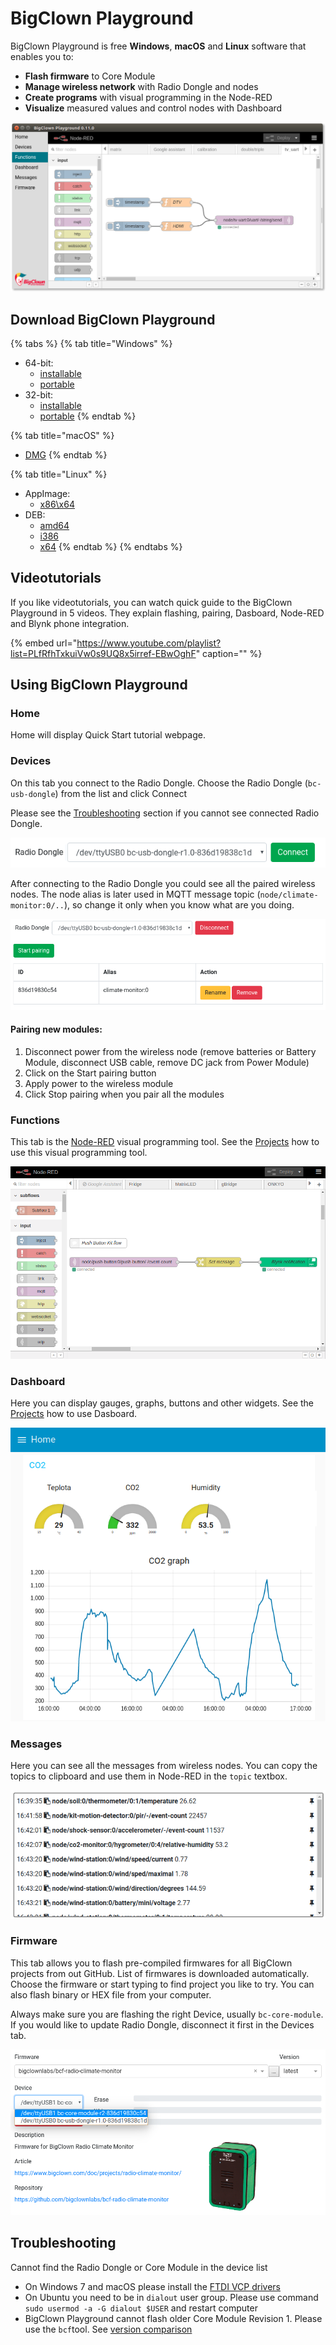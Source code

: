 # BigClown Playground

BigClown Playground is free **Windows**, **macOS** and **Linux** software that enables you to:

* **Flash firmware** to Core Module
* **Manage wireless network** with Radio Dongle and nodes
* **Create programs** with visual programming in the Node-RED
* **Visualize** measured values and control nodes with Dashboard

![](../.gitbook/assets/_basics_bigclown-playground_playground.png)

## Download BigClown Playground

{% tabs %}
{% tab title="Windows" %}
* 64-bit:
  * [installable](https://github.com/bigclownlabs/bch-playground/releases/download/v1.1.0/bigclown-playground-1.1.0-win-setup-64bit.exe)
  * [portable](https://github.com/bigclownlabs/bch-playground/releases/download/v1.1.0/bigclown-playground-1.1.0-windows-64bit.exe)
* 32-bit:
  * [installable](https://github.com/bigclownlabs/bch-playground/releases/download/v1.1.0/bigclown-playground-1.1.0-win-setup-32bit.exe)
  * [portable](https://github.com/bigclownlabs/bch-playground/releases/download/v1.1.0/bigclown-playground-1.1.0-windows-32bit.exe)
{% endtab %}

{% tab title="macOS" %}
* [DMG](https://github.com/bigclownlabs/bch-playground/releases/download/v1.1.0/bigclown-playground-1.1.0-macos.dmg)
{% endtab %}

{% tab title="Linux" %}
* AppImage:
  * [x86\x64](https://github.com/bigclownlabs/bch-playground/releases/download/v1.1.0/bigclown-playground-1.1.0-linux-x86_64.AppImage)
* DEB:
  * [amd64](https://github.com/bigclownlabs/bch-playground/releases/download/v1.1.0/bigclown-playground-1.1.0-linux-amd64.deb)
  * [i386](https://github.com/bigclownlabs/bch-playground/releases/download/v1.1.0/bigclown-playground-1.1.0-linux-i386.deb)
  * [x64](https://github.com/bigclownlabs/bch-playground/releases/download/v1.1.0/bigclown-playground-1.1.0-linux-x64.tar.gz)
{% endtab %}
{% endtabs %}

## Videotutorials

If you like videotutorials, you can watch quick guide to the BigClown Playground in 5 videos. They explain flashing, pairing, Dasboard, Node-RED and Blynk phone integration.

{% embed url="https://www.youtube.com/playlist?list=PLfRfhTxkuiVw0s9UQ8x5irref-EBwOghF" caption="" %}

## Using BigClown Playground

### Home

Home will display Quick Start tutorial webpage.

### Devices

On this tab you connect to the Radio Dongle. Choose the Radio Dongle \(`bc-usb-dongle`\) from the list and click Connect

Please see the [Troubleshooting](bigclown-playground.md#troubleshooting) section if you cannot see connected Radio Dongle.

![](../.gitbook/assets/_basics_bigclown-playground_devices-connect.png)

After connecting to the Radio Dongle you could see all the paired wireless nodes. The node alias is later used in MQTT message topic \(`node/climate-monitor:0/..`\), so change it only when you know what are you doing.

![](../.gitbook/assets/_basics_bigclown-playground_devices-paired.png)

#### Pairing new modules:

1. Disconnect power from the wireless node \(remove batteries or Battery Module, disconnect USB cable, remove DC jack from Power Module\)
2. Click on the Start pairing button
3. Apply power to the wireless module
4. Click Stop pairing when you pair all the modules

### Functions

This tab is the [Node-RED](https://nodered.org/about/) visual programming tool. See the [Projects](../projects/projects-overview.md) how to use this visual programming tool.

![](../.gitbook/assets/_basics_bigclown-playground_node-red.png)

### Dashboard

Here you can display gauges, graphs, buttons and other widgets. See the [Projects](../projects/projects-overview.md) how to use Dasboard.

![](../.gitbook/assets/_basics_bigclown-playground_dashboard.png)

### Messages

Here you can see all the messages from wireless nodes. You can copy the topics to clipboard and use them in Node-RED in the `topic` textbox.

![](../.gitbook/assets/_basics_bigclown-playground_messages.png)

### Firmware

This tab allows you to flash pre-compiled firmwares for all BigClown projects from out GitHub. List of firmwares is downloaded automatically. Choose the firmware or start typing to find project you like to try. You can also flash binary or HEX file from your computer.

Always make sure you are flashing the right Device, usually `bc-core-module`. If you would like to update Radio Dongle, disconnect it first in the Devices tab.

![](../.gitbook/assets/_basics_bigclown-playground_firmware.png)

## Troubleshooting <a id="troubleshooting"></a>

Cannot find the Radio Dongle or Core Module in the device list

* On Windows 7 and macOS please install the [FTDI VCP drivers](https://www.ftdichip.com/Drivers/VCP.htm)
* On Ubuntu you need to be in `dialout` user group. Please use command `sudo usermod -a -G dialout $USER` and restart computer
* BigClown Playground cannot flash older Core Module Revision 1. Please use the `bcf`tool. See [version comparison](../hardware/core-module-r1-and-r2-comparison.md)

